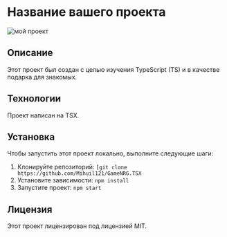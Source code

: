 # Название вашего проекта

![мой проект](https://d1766v6rpl2wri.cloudfront.net/e9p2y2%2Fpreview%2F55564801%2Fmain_large.gif?response-content-disposition=inline%3Bfilename%3D%22main_large.gif%22%3B&response-content-type=image%2Fgif&Expires=1705937767&Signature=SDED7Zz03-ZX0pZ8Bx9syCj6bjmFg2xmopz8frIQd3rVABREY5QDF~NKHjlMUJorkq6M~clq83Xg8bYasbZWZY5DBL3qVm8jtuNXflzq7sWOi8-n26BVS7e-6ldqV1pflv697P4m23ACAaR-HbpEdrzjljGpLaWgx0ApVMHPYZ1YHSWBRlI4BXOb7rCKFxulSyjPrp0JEeKRhVrEBPbOIivlF0GO0q1SUr2xmM7AgG7qxW4YpR0ZgUn3i5xbzpR0I8cfIekf9zruSC3~1w7MFdfGKNtvNxabHHEfQ79DOHjqaY3JfzuPs9T0~WW88zgV~XqS-dwXkl81d~Tmi06bDw__&Key-Pair-Id=APKAJT5WQLLEOADKLHBQ)

## Описание

Этот проект был создан с целью изучения TypeScript (TS) и в качестве подарка для знакомых.

## Технологии

Проект написан на TSX.

## Установка

Чтобы запустить этот проект локально, выполните следующие шаги:

1. Клонируйте репозиторий: `[git clone https://github.com/Mihuil121/GameNRG.TSX`
2. Установите зависимости: `npm install`
3. Запустите проект: `npm start`

## Лицензия

Этот проект лицензирован под лицензией MIT.


